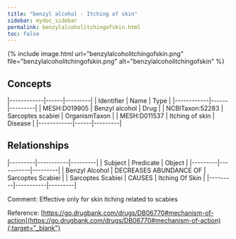 ```yaml
---
title: "benzyl alcohol - Itching of skin"
sidebar: mydoc_sidebar
permalink: benzylalcoholitchingofskin.html
toc: false 
---
```


{% include image.html url="benzylalcoholitchingofskin.png" file="benzylalcoholitchingofskin.png" alt="benzylalcoholitchingofskin" %}

## Concepts

|------------|------|---------|
| Identifier | Name | Type    |
|------------|------|---------|
| MESH:D019905 | Benzyl alcohol | Drug |
| NCBITaxon:52283 | Sarcoptes scabiei | OrganismTaxon |
| MESH:D011537 | Itching of skin | Disease |
|------------|------|---------|

## Relationships

|---------|-----------|---------|
| Subject | Predicate | Object  |
|---------|-----------|---------|
| Benzyl Alcohol | DECREASES ABUNDANCE OF | Sarcoptes Scabiei |
| Sarcoptes Scabiei | CAUSES | Itching Of Skin |
|---------|-----------|---------|

Comment: Effective only for skin itching related to scabies

Reference: [https://go.drugbank.com/drugs/DB06770#mechanism-of-action](https://go.drugbank.com/drugs/DB06770#mechanism-of-action){:target="_blank"}